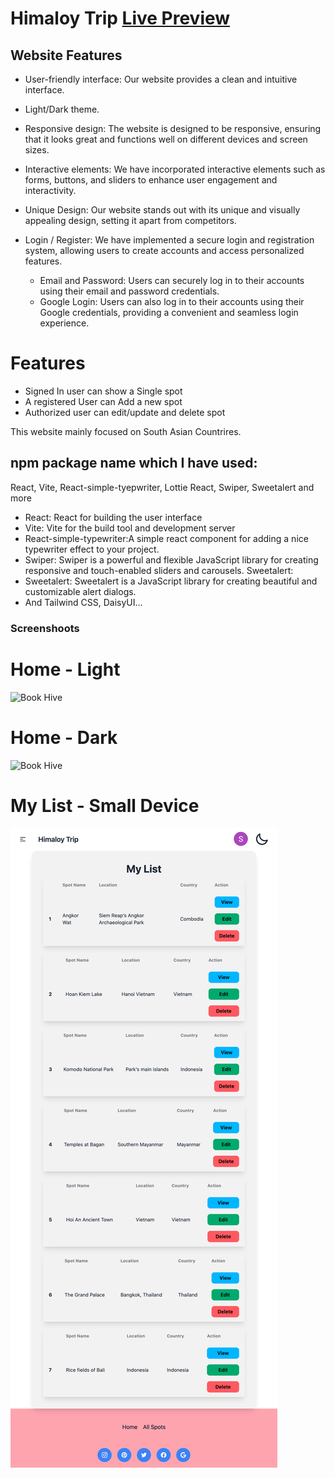 # Himaloy Trip [Live Preview](https://himaloytrip.web.app/)
## Website Features

- User-friendly interface: Our website provides a clean and intuitive interface.

- Light/Dark theme.

- Responsive design: The website is designed to be responsive, ensuring that it looks great and functions well on different devices and screen sizes.

- Interactive elements: We have incorporated interactive elements such as forms, buttons, and sliders to enhance user engagement and interactivity.

- Unique Design: Our website stands out with its unique and visually appealing design, setting it apart from competitors.


- Login / Register: We have implemented a secure login and registration system, allowing users to create accounts and access personalized features.
  - Email and Password: Users can securely log in to their accounts using their email and password credentials.
  - Google Login: Users can also log in to their accounts using their Google credentials, providing a convenient and seamless login experience.

# Features
- Signed In user can show a Single spot
- A registered User can Add a new spot
- Authorized user can edit/update and delete spot

This website mainly focused on South Asian Countrires.


## npm package name which I have used:
React, Vite, React-simple-tyepwriter, Lottie React, Swiper, Sweetalert and more
- React: React for building the user interface
- Vite: Vite for the build tool and development server
- React-simple-typewriter:A simple react component for adding a nice typewriter effect to your project.
- Swiper: Swiper is a powerful and flexible JavaScript library for creating responsive and touch-enabled sliders and carousels.
Sweetalert:
- Sweetalert: Sweetalert is a JavaScript library for creating beautiful and customizable alert dialogs.
- And Tailwind CSS, DaisyUI...

### Screenshoots
# Home - Light
![Book Hive](./public/himaloy-trip-home-light.png)
# Home - Dark
![Book Hive](./public/himaloy-trip-home-dark.png)
# My List - Small Device
![Book Hive](./public/My-list-mobile.png)
